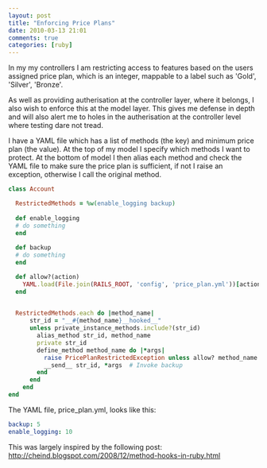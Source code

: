 ```yaml
---
layout: post
title: "Enforcing Price Plans"
date: 2010-03-13 21:01
comments: true
categories: [ruby]
---
```


In my my controllers I am restricting access to features based on the users assigned price plan, which is an integer, mappable to a label such as 'Gold', 'Silver', 'Bronze'.

<!--more-->

As well as providing autherisation at the controller layer, where it belongs, I also wish to enforce this at the model layer. This gives me defense in depth and will also alert me to holes in the autherisation at the controller level where testing dare not tread.

I have a YAML file which has a list of methods (the key) and minimum price plan (the value). At the top of my model I specify which methods I want to protect. At the bottom of model I then alias each method and check the YAML file to make sure the price plan is sufficient, if not I raise an exception, otherwise I call the original method.

```ruby
class Account

  RestrictedMethods = %w(enable_logging backup)
  
  def enable_logging
  # do something
  end
  
  def backup
  # do something
  end

  def allow?(action)
    YAML.load(File.join(RAILS_ROOT, 'config', 'price_plan.yml'))[action.to_s].to_i >= price_plan
  end
  

  RestrictedMethods.each do |method_name| 
      str_id = "__#{method_name}__hooked__"
      unless private_instance_methods.include?(str_id)
        alias_method str_id, method_name       
        private str_id                          
        define_method method_name do |*args|    
          raise PricePlanRestrictedException unless allow? method_name
          __send__ str_id, *args  # Invoke backup
        end
      end
    end
end    
```

The YAML file, price_plan.yml, looks like this:

```yaml
backup: 5
enable_logging: 10            
```

This was largely inspired by the following post: http://cheind.blogspot.com/2008/12/method-hooks-in-ruby.html






